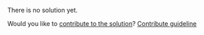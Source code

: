 
There is no solution yet.

Would you like to [contribute to the solution](https://github.com/BFEdev/BFE.dev-solutions/blob/main/problem/top-k-elements_en.md)? [Contribute guideline](https://github.com/BFEdev/BFE.dev-solutions#how-to-contribute)
